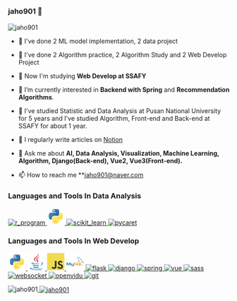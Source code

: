 <h3>jaho901 👋</h3>

<p><img align="center" src="https://github-readme-stats.vercel.app/api?username=jaho901&show_icons=true&locale=en" alt="jaho901" /></p>

- 🔭 I've done 2 ML model implementation, 2 data project
- 🔭 I've done 2 Algorithm practice, 2 Algorithm Study and 2 Web Develop Project
- 🔭 Now I'm studying **Web Develop at SSAFY**
- 🌱 I’m currently interested in **Backend with Spring** and **Recommendation Algorithms**.      
- 👯 I've studied Statistic and Data Analysis at Pusan National University for 5 years and I've studied Algorithm, Front-end and Back-end at SSAFY for about 1 year.
- 📝 I regularly write articles on [Notion](https://www.notion.so/8f0e868d82d64ff0aca2a732f466b7aa)



- 💬 Ask me about **AI, Data Analysis, Visualization, Machine Learning, Algorithm, Django(Back-end), Vue2, Vue3(Front-end).**
- 📫 How to reach me **jaho901@naver.com





<h3 align="left">Languages and Tools In Data Analysis</h3>
<p align="left"> 
  <a href="https://www.r-project.org/" target="_blank"> <img src="https://www.r-project.org/Rlogo.png" alt="r_program" width="40" height="40"/> </a>
  <a href="https://www.python.org" target="_blank"> <img src="https://raw.githubusercontent.com/devicons/devicon/master/icons/python/python-original.svg" alt="python" width="40" height="40"/> </a>
  <a href="https://avatars.githubusercontent.com/u/58118658?v=4" target="_blank"> <img src="https://upload.wikimedia.org/wikipedia/commons/0/05/Scikit_learn_logo_small.svg" alt="scikit_learn" width="40" height="40"/> </a> 
  <a href="https://pycaret.org/" target="_blank"> <img src="https://avatars.githubusercontent.com/u/58118658?s=400&v=4" alt="pycaret" width="40" height="40"/> </a> 


<br>

<h3 align="left">Languages and Tools In Web Develop</h3>
<p align="left"> 
  <a href="https://www.python.org" target="_blank"> <img src="https://raw.githubusercontent.com/devicons/devicon/master/icons/python/python-original.svg" alt="python" width="40" height="40"/> </a>
  <a href="https://www.java.com" target="_blank"> <img src="https://raw.githubusercontent.com/devicons/devicon/master/icons/java/java-original.svg" alt="java" width="40" height="40"/> </a>
  <a href="https://developer.mozilla.org/en-US/docs/Web/JavaScript" target="_blank"> <img src="https://raw.githubusercontent.com/devicons/devicon/master/icons/javascript/javascript-original.svg" alt="javascript" width="40" height="40"/> </a> 
  <a href="https://www.mysql.com/" target="_blank"> <img src="https://raw.githubusercontent.com/devicons/devicon/master/icons/mysql/mysql-original-wordmark.svg" alt="mysql" width="40" height="40"/> </a>
  <a href="https://flask.palletsprojects.com/" target="_blank"> <img src="https://www.vectorlogo.zone/logos/pocoo_flask/pocoo_flask-icon.svg" alt="flask" width="40" height="40"/> </a>
  <a href="https://www.djangoproject.com/" target="_blank"> <img src="https://encrypted-tbn0.gstatic.com/images?q=tbn:ANd9GcRhVnC_S9xCgdn0wiMH3udwmtbud-L8c0d_2w&usqp=CAU" alt="django" width="40" height="40"/> </a> 
  <a href="https://spring.io/" target="_blank"> <img src="https://encrypted-tbn0.gstatic.com/images?q=tbn:ANd9GcT1EiC6rWPtkI3aY_bJ7iYfjHP4TTrkHwVoU5LEEpg5_QSsrEPYF4SvygJBaTgaxeg1DH8&usqp=CAU" alt="spring" width="40" height="40"/> </a>
  <a href="https://vuejs.org/" target="_blank"> <img src="https://vuejs.org/images/logo.png" alt="vue" width="40" height="40"/> </a>
  <a href="https://sass-lang.com/" target="_blank"> <img src="https://api.nuget.org/v3-flatcontainer/libsassbuilder/2.0.1/icon" alt="sass" width="40" height="40"/> </a>
  <a href="https://ko.wikipedia.org/wiki/%EC%9B%B9%EC%86%8C%EC%BC%93" target="_blank"> <img src="https://www.outsystems.com/Forge_BL/rest/ComponentThumbnail/GetURL_ComponentThumbnail?ProjectImageId=17523" alt="websocket" width="40" height="40"/> </a>
  <a href="https://openvidu.io/" target="_blank"> <img src="https://avatars.githubusercontent.com/u/22744124?s=280&v=4" alt="openvidu" width="40" height="40"/> </a>
  <a href="https://git-scm.com/" target="_blank"> <img src="https://www.vectorlogo.zone/logos/git-scm/git-scm-icon.svg" alt="git" width="40" height="40"/> </a> </p>





<p><a href="https://solved.ac/sslove"><img align="left" src="http://mazassumnida.wtf/api/generate_badge?boj=sslove" alt="jaho901" /></p>  
<p>&nbsp;<img align="center" src="https://github-readme-stats.vercel.app/api/top-langs?username=jaho901&show_icons=true&locale=en&layout=compact" alt="jaho901" /></p>   

<br>
